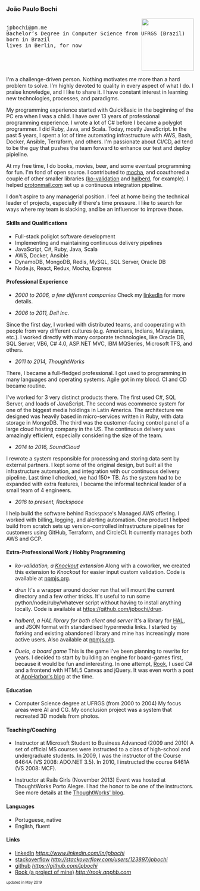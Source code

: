 ### João Paulo Bochi

<pre>
<img src="https://s.gravatar.com/avatar/00b5af0ca354a642c252b712dc7d5883?s=121" style="float:right;height:10em;width:10em;"/>
jpbochi@pm.me
Bachelor’s Degree in Computer Science from UFRGS (Brazil)
born in Brazil
lives in Berlin, for now
</pre>

I'm a challenge-driven person. Nothing motivates me more than a hard problem to solve. I’m highly devoted to quality in every aspect of what I do. I praise knowledge, and I like to share it. I have constant interest in learning new technologies, processes, and paradigms.

My programming experience started with QuickBasic in the beginning of the PC era when I was a child. I have over 13 years of professional programming experience. I wrote a lot of C# before I became a polyglot programmer. I did Ruby, Java, and Scala. Today, mostly JavaScript. In the past 5 years, I spent a lot of time automating infrastructure with AWS, Bash, Docker, Ansible, Terraform, and others. I'm passionate about CI/CD, ad tend to be the guy that pushes the team forward to enhance our test and deploy pipieline.

 At my free time, I do books, movies, beer, and some eventual programming for fun. I'm fond of open source. I contributed to [mocha](http://mochajs.org/), and coauthored a couple of other smaller libraries ([ko-validation](https://github.com/racker/ko-validation/) and [halberd](https://www.npmjs.com/package/halberd), for example). I helped [protonmail.com](https://protonmail.com/) set up a continuous integration pipeline.

I don't aspire to any managerial position. I feel at home being the technical leader of projects, especially if there's time pressure. I like to search for ways where my team is slacking, and be an influencer to improve those.

#### Skills and Qualifications

- Full-stack poliglot software development
- Implementing and maintaining continuous delivery pipelines
- JavaScript, C#, Ruby, Java, Scala
- AWS, Docker, Ansible
- DynamoDB, MongoDB, Redis, MySQL, SQL Server, Oracle DB
- Node.js, React, Redux, Mocha, Express

#### Professional Experience

- *2000 to 2006, a few different companies*
Check my [linkedIn](http://linkedin.com/in/jpbochi) for more details.

- *2006 to 2011, Dell Inc.*

Since the first day, I worked with distributed teams, and cooperating with people from very different cultures (e.g. Americans, Indians, Malaysians, etc.). I worked directly with many corporate technologies, like Oracle DB, SQL Server, VB6, C# 4.0, ASP.NET MVC, IBM MQSeries, Microsoft TFS, and others.

- *2011 to 2014, ThoughtWorks*

There, I became a full-fledged professional. I got used to programming in many languages and operating systems. Agile got in my blood. CI and CD became routine.

I've worked for 3 very distinct products there. The first used C#, SQL Server, and loads of JavaScript. The second was ecommerce system for one of the biggest media holdings in Latin America. The architecture we designed was heavily based in micro-services written in Ruby, with data storage in MongoDB. The third was the customer-facing control panel of a large cloud hosting company in the US. The continuous delivery was amazingly efficient, especially considering the size of the team.

- *2014 to 2016, SoundCloud*

I rewrote a system responsible for processing and storing data sent by external partners. I kept some of the original design, but built all the infrastructure automation, and integration with our continuous delivery pipeline. Last time I checked, we had 150+ TB. As the system had to be expanded with extra features, I became the informal technical leader of a small team of 4 engineers.

- *2016 to present, Rackspace*

I help build the software behind Rackspace's Managed AWS offering. I worked with billing, logging, and alerting automation. One product I helped build from scratch sets up version-controlled infrastructure pipelines for customers using GitHub, Terraform, and CircleCI. It currently manages both AWS and GCP.

#### Extra-Professional Work / Hobby Programming

- *ko-validation, a [Knockout](http://knockoutjs.com/) extension*
Along with a coworker, we created this extension to _Knockout_ for easier input custom validation. Code is available at [npmjs.org](https://www.npmjs.org/package/ko-validation).

- *drun*
It's a wrapper around docker run that will mount the current directory and a few other tricks. It's useful to run some python/node/ruby/whatever script without having to install anything locally. Code is available at https://github.com/jpbochi/drun.

- *halberd, a HAL library for both client and server*
It's a library for [HAL](http://stateless.co/hal_specification.html), and JSON format with standardised hypermedia links. I started by forking and existing abandoned library and mine has increasingly more active users. Also available at [npmjs.org](https://www.npmjs.org/package/halberd).

- *Duelo, a board game*
This is the game I've been planning to rewrite for years. I decided to start by building an engine for board-games first, because it would be fun and interesting. In one attempt, [Rook](http://rook.apphb.com/), I used C# and a frontend with HTML5 Canvas and jQuery. It was even worth a post at [AppHarbor's blog](http://blog.appharbor.com/2011/2/16/featured-app-rook) at the time.

#### Education
- Computer Science degree at UFRGS (from 2000 to 2004)
My focus areas were AI and CG. My conclusion project was a system that recreated 3D models from photos.

#### Teaching/Coaching
- Instructor at Microsoft Student to Business Advanced (2009 and 2010)
A set of official MS courses were instructed to a class of high-school and undergraduate students. In 2009, I was the instructor of the Course 6464A (VS 2008: ADO.NET 3.5). In 2010, I instructed the course 6461A (VS 2008: MCF).

- Instructor at Rails Girls (November 2013)
Event was hosted at ThoughtWorks Porto Alegre. I had the honor to be one of the instructors. See more details at the [ThoughtWorks' blog](https://www.thoughtworks.com/insights/blog/rails-girls-y-thoughtworks).

#### Languages
- Portuguese, native
- English, fluent

#### Links
- [linkedIn](https://www.linkedin.com/in/jpbochi) *https://www.linkedin.com/in/jpbochi*
- [stackoverflow](http://stackoverflow.com/users/123897/jpbochi) *http://stackoverflow.com/users/123897/jpbochi*
- [github](https://github.com/jpbochi) *https://github.com/jpbochi*
- [Rook (a project of mine)](http://rook.apphb.com) *http://rook.apphb.com*

<sub><small>updated in May 2019</small></sub>

